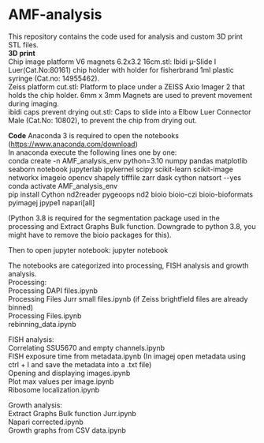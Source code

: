 # AMF-analysis
This repository contains the code used for analysis and custom 3D print STL files. <br>
**3D print** <br>
Chip image platform V6 magnets 6.2x3.2 16cm.stl: Ibidi µ-Slide I Luer(Cat.No:80161) chip holder with holder for fisherbrand 1ml plastic syringe (Cat.no: 14955462). <br>
Zeiss platform cut.stl: Platform to place under a ZEISS Axio Imager 2 that holds the chip holder. 6mm x 3mm Magnets are used to prevent movement during imaging. <br>
ibidi caps prevent drying out.stl: Caps to slide into a Elbow Luer Connector Male (Cat.No: 10802), to prevent the chip from drying out. <br>

**Code**
Anaconda 3 is required to open the notebooks (https://www.anaconda.com/download) <br>
In anaconda execute the following lines one by one: <br>
conda create -n AMF_analysis_env python=3.10 numpy pandas matplotlib seaborn notebook jupyterlab ipykernel scipy scikit-learn scikit-image networkx imageio opencv shapely tifffile zarr dask cython natsort --yes <br>
conda activate AMF_analysis_env <br>
pip install Cython nd2reader pygeoops nd2 bioio bioio-czi bioio-bioformats pyimagej jpype1 napari[all] <br>

(Python 3.8 is required for the segmentation package used in the processing and Extract Graphs Bulk function. Downgrade to python 3.8, you might have to remove the bioio packages for this). <br>

Then to open jupyter notebook: jupyter notebook <br>

The notebooks are categorized into processing, FISH analysis and growth analysis.  <br>
Processing: <br>
Processing DAPI files.ipynb <br>
Processing Files Jurr small files.ipynb (if Zeiss brightfield files are already binned) <br>
Processing Files.ipynb <br>
rebinning_data.ipynb <br>

FISH analysis: <br>
Correlating SSU5670 and empty channels.ipynb <br>
FISH exposure time from metadata.ipynb (In imagej open metadata using ctrl + I and save the metadata into a .txt file) <br>
Opening and displaying images.ipynb <br>
Plot max values per image.ipynb <br>
Ribosome localization.ipynb <br>

Growth analysis: <br>
Extract Graphs Bulk function Jurr.ipynb <br>
Napari corrected.ipynb <br>
Growth graphs from CSV data.ipynb <br>

